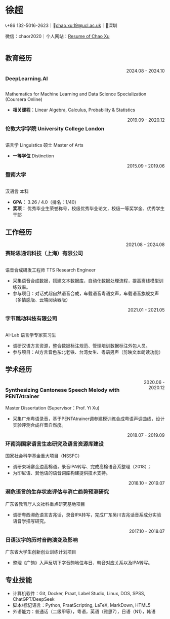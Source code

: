 <!-- <img src="https://avatars.githubusercontent.com/u/82767894?v=4" alt="avatar">

# 徐超


> 电话：`132-5016-2623`&emsp;&emsp;邮箱：`chao.xu.19@ucl.ac.uk` -->

<div class="header" style="display: flex">
  <div class="info">
    <h1>徐超</h1>
    <p>📞+86 132-5016-2623&#65372;📩<a href="mailto:chao.xu.19@ucl.ac.uk">chao.xu.19@ucl.ac.uk</a>&#65372;📍深圳</p>
    <p>微信：chaor2020&#65372;个人网站：<a href="https://chaoxu2020.github.io/">Resume of Chao Xu</a></p>
  </div>
  <!-- <img src="82767894.jpeg" alt="avatar" class="avatar"> -->
</div>


## 教育经历

<div style="display: flex; justify-content: space-between;">
    <h3>DeepLearning.AI</h3> <span style="text-align: right">2024.08 - 2024.10</span>
</div>

Mathematics for Machine Learning and Data Science Specialization (Coursera Online)
- **相关课程**：Linear Algebra, Calculus, Probability & Statistics

<div style="display: flex; justify-content: space-between;">
    <h3>伦敦大学学院 University College London</h3> <span style="text-align: right">2019.09 - 2020.12</span>
</div>

语言学 Linguistics 硕士 Master of Arts

- **一等学位**  Distinction
<!-- - **学位论文：** Synthesizing Cantonese Speech Melody with PENTAtrainer -->

<div style="display: flex; justify-content: space-between;">
    <h3>暨南大学</h3> <span style="text-align: right">2015.09 - 2019.06</span>
</div>

汉语言 本科

- **GPA：** 3.26 / 4.0（排名：1/40）
- **奖项：** 优秀毕业生荣誉称号，校级优秀毕业论文，校级一等奖学金、优秀学生干部
<!-- - **学位论文：** 广东吴川吉兆话音系成分实验语音学研究 -->


## 工作经历

<div style="display: flex; justify-content: space-between;">
    <h3>赛轮思通讯科技（上海）有限公司</h3> <span style="text-align: right">2021.08 - 2024.08</span>
</div>

语音合成研发工程师 TTS Research Engineer
- 采集语音合成数据，搭建文本数据库，自动化数据处理流程，提高离线模型训练效率。
- 参与项目：对话式超自然语音合成，车载语音粤语女声，车载语音旗舰女声（多情感版、云端阅读器版）

<div style="display: flex; justify-content: space-between;">
    <h3>字节跳动科技有限公司</h3> <span style="text-align: right">2021.01 - 2021.05</span>
</div>

AI-Lab 语言学专家实习生
- 调研汉语方言资源，整合数据标注规范、管理培训数据标注外包人员。
- 参与项目：AI方言音色东北老铁、台湾女生、粤语男声（剪映文本朗读功能）


## 学术经历

<div style="display: flex; justify-content: space-between;">
    <h3>Synthesizing Cantonese Speech Melody with PENTAtrainer</h3> <span style="text-align: right">2020.06 - 2020.12</span>
</div>
Master Dissertation (Supervisor：Prof. Yi Xu)

- 采集广州粤语录音，基于PENTAtrainer调参建模训练合成粤语声调曲线，设计实验评测合成样音自然度。

<div style="display: flex; justify-content: space-between;">
    <h3>环南海国家语言生态研究及语言资源库建设</h3> <span style="text-align: right">2018.07 - 2019.09</span>
</div>
国家社会科学基⾦重⼤项⽬（NSSFC）

- 调研柬埔寨⾦边⾼棉语，录音IPA转写、完成⾼棉语⾳系整理（2018）；
- 为印尼语、巽他语的语⾳词库构建提供技术⽀持。

<div style="display: flex; justify-content: space-between;">
    <h3>濒危语⾔的⽣存状态评估与消亡趋势预测研究</h3> <span style="text-align: right">2018.10 - 2019.07</span>
</div>
⼴东省教育厅⼈⽂社科重点研究基地项⽬

- 调研粤西濒危语⾔吉兆话，录音IPA转写，完成⼴东吴川吉兆话⾳系成分实验语⾳学描写研究。

<div style="display: flex; justify-content: space-between;">
    <h3>⽇语汉字的历时⾳韵演变及影响</h3> <span style="text-align: right">2017.10 - 2018.07</span>
</div>
⼴东省⼤学⽣创新创业训练计划项⽬

- 整理《⼴韵》⼊声反切下字⾳韵地位与⽇、韩⾳对应关系以及IPA转写。

## 专业技能

- 计算机软件：Git, Docker, Praat, Label Studio, Linux, DOS, SPSS, ChatGPT/DeepSeek
- 脚本/标记语言：Python, PraatScripting, LaTeX, MarkDown, HTML5
- 外语能力：普通话（二级甲等），粤语，英语（雅思7），日语（N1），韩语

